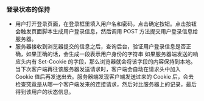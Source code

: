 ### 登录状态的保持
- 用户打开登录页面，在登录框里填入用户名和密码，点击确定按钮。点击按钮会触发页面脚本生成用户登录信息，然后调用 POST 方法提交用户登录信息给服务器。
- 服务器接收到浏览器提交的信息之后，查询后台，验证用户登录信息是否正确，如果正确的话，会生成一段表示用户身份的字符串
如果服务器端发送的响应头内有 Set-Cookie 的字段，那么浏览器就会将该字段的内容保持到本地。当下次客户端再往该服务器发送请求时，客户端会自动在请求头中加入 Cookie 值后再发送出去。服务器端发现客户端发送过来的 Cookie 后，会去检查究竟是从哪一个客户端发来的连接请求，然后对比服务器上的记录，最后得到该用户的状态信息。